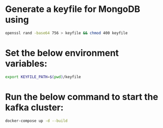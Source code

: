 # Generate a keyfile for MongoDB using
```bash
openssl rand -base64 756 > keyfile && chmod 400 keyfile
```
# Set the below environment variables:
```bash
export KEYFILE_PATH=$(pwd)/keyfile
```
# Run the below command to start the kafka cluster:
```bash
docker-compose up -d --build
```